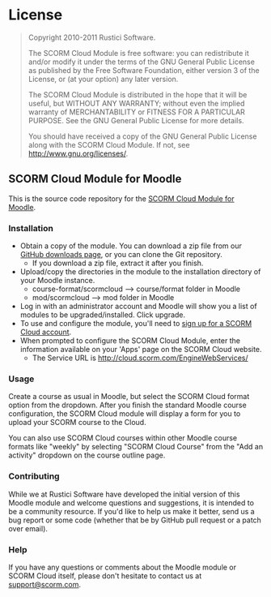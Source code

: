 # License
>   Copyright 2010-2011 Rustici Software. 
>   
>   The SCORM Cloud Module is free software: you can redistribute it and/or
>   modify it under the terms of the GNU General Public License as published
>   by the Free Software Foundation, either version 3 of the License, or
>   (at your option) any later version.
>   
>   The SCORM Cloud Module is distributed in the hope that it will be useful,
>   but WITHOUT ANY WARRANTY; without even the implied warranty of
>   MERCHANTABILITY or FITNESS FOR A PARTICULAR PURPOSE.  See the
>   GNU General Public License for more details.
>   
>   You should have received a copy of the GNU General Public License
>   along with the SCORM Cloud Module.  If not, see <http://www.gnu.org/licenses/>.

## SCORM Cloud Module for Moodle
This is the source code repository for the [SCORM Cloud Module for Moodle](http://scorm.com/moodle/).

### Installation
* Obtain a copy of the module. You can download a zip file from our [GitHub downloads page](https://github.com/RusticiSoftware/SCORMCloud_MoodleModule/downloads), or you can clone the Git repository.
	* If you download a zip file, extract it after you finish.
* Upload/copy the directories in the module to the installation directory of your Moodle instance.
	* course-format/scormcloud --> course/format folder in Moodle
	* mod/scormcloud --> mod folder in Moodle
* Log in with an administrator account and Moodle will show you a list of modules to be upgraded/installed. Click upgrade.
* To use and configure the module, you'll need to [sign up for a SCORM Cloud account](https://cloud.scorm.com/sc/guest/SignUpForm).
* When prompted to configure the SCORM Cloud Module, enter the information available on your 'Apps' page on the SCORM Cloud website.
	* The Service URL is http://cloud.scorm.com/EngineWebServices/
	
### Usage
Create a course as usual in Moodle, but select the SCORM Cloud format option from the dropdown. After you finish the standard Moodle course configuration, the SCORM Cloud module will display a form for you to upload your SCORM course to the Cloud.

You can also use SCORM Cloud courses within other Moodle course formats like "weekly" by selecting "SCORM Cloud Course" from the "Add an activity" dropdown on the course outline page.

### Contributing
While we at Rustici Software have developed the initial version of this Moodle module and welcome questions and suggestions, it is intended to be a community resource. If you'd like to help us make it better, send us a bug report or some code (whether that be by GitHub pull request or a patch over email).

### Help
If you have any questions or comments about the Moodle module or SCORM Cloud itself, please don't hesitate to contact us at [support@scorm.com](mailto:support@scorm.com).